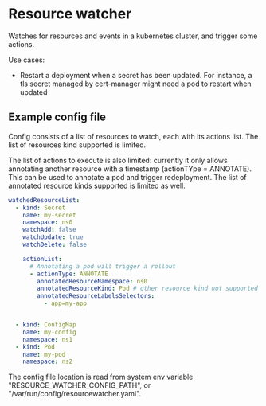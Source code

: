 # Resource watcher

Watches for resources and events in a kubernetes cluster, and trigger some actions.

Use cases:

- Restart a deployment when a secret has been updated.
  For instance, a tls secret managed by cert-manager might need a pod to restart when updated

## Example config file

Config consists of a list of resources to watch, each with its actions list.
The list of resources kind supported is limited.

The list of actions to execute is also limited: currently it only allows annotating another resource with a timestamp (actionTYpe = ANNOTATE).
This can be used to annotate a pod and trigger redeployment. The list of annotated resource kinds supported is limited as well.

```yaml
watchedResourceList:
  - kind: Secret
    name: my-secret
    namespace: ns0
    watchAdd: false
    watchUpdate: true
    watchDelete: false

    actionList:
      # Annotating a pod will trigger a rollout
      - actionType: ANNOTATE
        annotatedResourceNamespace: ns0
        annotatedResourceKind: Pod # other resource kind not supported
        annotatedResourceLabelsSelectors:
          - app=my-app


  - kind: ConfigMap
    name: my-config
    namespace: ns1
  - kind: Pod
    name: my-pod
    namespace: ns2

```

The config file location is read from system env variable "RESOURCE_WATCHER_CONFIG_PATH", or "/var/run/config/resourcewatcher.yaml".


